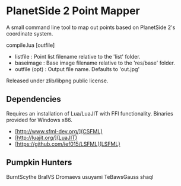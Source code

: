 PlanetSide 2 Point Mapper
=========================

A small command line tool to map out points based on PlanetSide 2's coordinate system.

compile.lua <listfile> <baseimage> [outfile]
* listfile : Point list filename relative to the 'list' folder.
* baseimage : Base image filename relative to the 'res/base' folder.
* outfile (opt) : Output file name. Defaults to 'out.jpg'

Released under zlib/libpng public license.


Dependencies
------------

Requires an installation of Lua/LuaJIT with FFI functionality. Binaries provided for Windows x86.

* [http://www.sfml-dev.org/](CSFML)
* [http://luajit.org/](LuaJIT)
* [https://github.com/ief015/LSFML](LSFML)


Pumpkin Hunters
---------------

BurntScythe
BralVS
Dromaevs
usuyami
TeBawsGauss
shaql